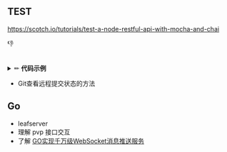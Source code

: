 ## TEST
https://scotch.io/tutorials/test-a-node-restful-api-with-mocha-and-chai

:thumbsdown:

<br/>
<details>
<summary>✏ <b>代码示例</b></summary>
<br/>
</details>

- Git查看远程提交状态的方法

## Go
- leafserver
- 理解 pvp 接口交互
- 了解 [GO实现千万级WebSocket消息推送服务](https://www.imooc.com/learn/1025)

